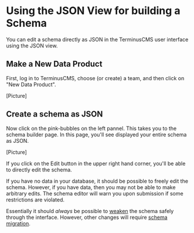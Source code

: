 # Using the JSON View for building a Schema

You can edit a schema directly as JSON in the TerminusCMS user
interface using the JSON view.

## Make a New Data Product

First, log in to TerminusCMS, choose (or create) a team, and then
click on "New Data Product".

[Picture]

## Create a schema as JSON

Now click on the pink-bubbles on the left pannel. This takes you to
the schema builder page. In this page, you'll see displayed your
entire schema as JSON.

[Picture]

If you click on the Edit button in the upper right hand corner, you'll
be able to directly edit the schema.

If you have no data in your database, it should be possible to freely
edit the schema. However, if you have data, then you may not be able
to make arbitrary edits. The schema editor will warn you upon
submission if some restrictions are violated.

Essentially it should *always* be possible to
[weaken](../explanations/weakening.md) the schema safely through the
interface. However, other changes will require [schema
migration](../reference-guides/schema-migration.md).
